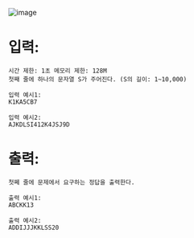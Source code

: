 ![image](https://user-images.githubusercontent.com/87055456/135446576-1e9d1cd2-a45a-423f-a9b2-27c38a1033de.png)

# 입력:

```
시간 제한: 1초 메모리 제한: 128M
첫째 줄에 하나의 문자열 S가 주어진다. (S의 길이: 1~10,000)

입력 예시1:
K1KA5CB7

입력 예시2:
AJKDLSI412K4JSJ9D
```


# 출력:
```
첫쩨 줄에 문제에서 요구하는 정답을 출력한다.

출력 예시1:
ABCKK13

출력 예시2:
ADDIJJJKKLSS20

```
